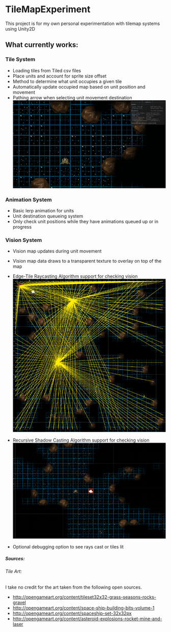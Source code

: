 # TileMapExperiment
This project is for my own personal experimentation with tilemap systems using Unity2D

## What currently works:
### Tile System
- Loading tiles from Tiled csv files
- Place units and account for sprite size offset
- Method to determine what unit occupies a given tile
- Automatically update occupied map based on unit position and movement
- Pathing arrow when selecting unit movement destination
![Pathing Arrow](https://github.com/dondbui/personal-projects/raw/master/TileMapExperiment/Screenshots/pathing_arrow_04.gif)

### Animation System
- Basic lerp animation for units
- Unit destination queueing system
- Only check unit positions while they have animations queued up or in progress

### Vision System
- Vision map updates during unit movement
- Vision map data draws to a transparent texture to overlay on top of the map
- Edge-Tile Raycasting Algorithm support for checking vision
![Edge-Tile Raycasting](https://github.com/dondbui/personal-projects/raw/master/TileMapExperiment/Screenshots/raycasting.png)

- Recursive Shadow Casting Algorithm support for checking vision
![Recursive Shadow Casting](https://github.com/dondbui/personal-projects/raw/master/TileMapExperiment/Screenshots/recursive-shadow-casting.png)

- Optional debugging option to see rays cast or tiles lit

##### Sources:

###### Tile Art: 
I take no credit for the art taken from the following open sources.
- http://opengameart.org/content/tileset32x32-grass-seasons-rocks-gravel
- http://opengameart.org/content/space-ship-building-bits-volume-1
- http://opengameart.org/content/spaceship-set-32x32px
- http://opengameart.org/content/asteroid-explosions-rocket-mine-and-laser